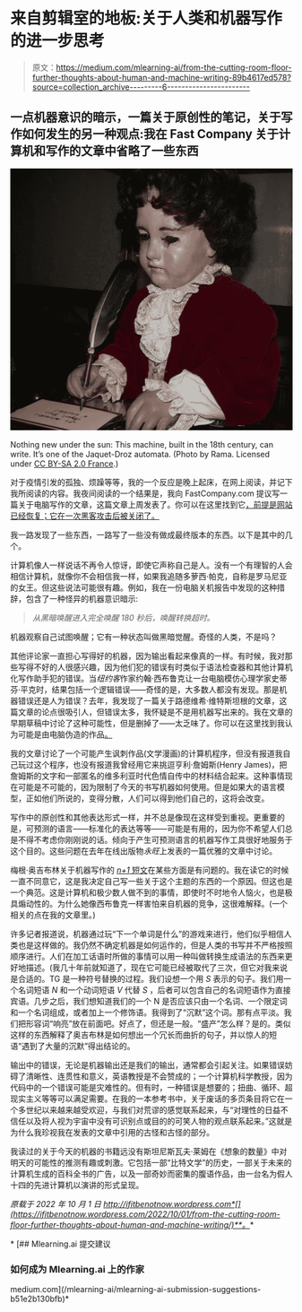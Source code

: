 # 来自剪辑室的地板:关于人类和机器写作的进一步思考

> 原文：<https://medium.com/mlearning-ai/from-the-cutting-room-floor-further-thoughts-about-human-and-machine-writing-89b4617ed578?source=collection_archive---------6----------------------->

## 一点机器意识的暗示，一篇关于原创性的笔记，关于写作如何发生的另一种观点:我在 Fast Company 关于计算机和写作的文章中省略了一些东西

![](img/860b101d2c2523e3931afc5c81d9938b.png)

Nothing new under the sun: This machine, built in the 18th century, can write. It’s one of the Jaquet-Droz automata. (Photo by Rama. Licensed under [CC BY-SA 2.0 France](https://creativecommons.org/licenses/by-sa/2.0/fr/deed.en).)

对于疫情引发的孤独、烦躁等等，我的一个反应是晚上起床，在网上阅读，并记下我所阅读的内容。我夜间阅读的一个结果是，我向 FastCompany.com 提议写一篇关于电脑写作的文章，这篇文章上周发表了。你可以在这里找到它[，前提是网站已经恢复；它在一次黑客攻击后被关闭了。](https://www.fastcompany.com/90784449/machine-writing-is-becoming-more-human-all-too-human-in-some-cases)

我一路发现了一些东西，一路写了一些没有做成最终版本的东西。以下是其中的几个。

计算机像人一样说话不再令人惊讶，即使它声称自己是人。没有一个有理智的人会相信计算机，就像你不会相信我一样，如果我追随多萝西·帕克，自称是罗马尼亚的女王。但这些说法可能很有趣。例如，我在一份电脑关机报告中发现的这种措辞，包含了一种怪异的机器意识暗示:

> *从黑暗唤醒进入完全唤醒 180 秒后，唤醒转换超时。*

机器观察自己试图唤醒；它有一种状态叫做黑暗觉醒。奇怪的人类，不是吗？

其他评论家一直担心写得好的机器，因为输出看起来像真的一样。有时候，我对那些写得不好的人很感兴趣，因为他们犯的错误有时类似于语法检查器和其他计算机化写作助手犯的错误。当*纽约客*作家约翰·西布鲁克让一台电脑模仿心理学家史蒂芬·平克时，结果包括一个逻辑错误——奇怪的是，大多数人都没有发现。那是机器错误还是人为错误？去年，我发现了一篇关于路德维希·维特斯坦根的文章，这篇文章的论点很吸引人，但错误太多，我怀疑是不是用机器写出来的。我在文章的早期草稿中讨论了这种可能性，但是删掉了——太乏味了。你可以在这里找到我认为可能是由电脑伪造的作品[。](https://themillions.com/2021/08/the-world-is-all-that-is-the-case.html)

我的文章讨论了一个可能产生讽刺作品(文学漫画)的计算机程序，但没有报道我自己玩过这个程序，也没有报道我曾经用它来挑逗亨利·詹姆斯(Henry James)，把詹姆斯的文字和一部匿名的维多利亚时代色情自传中的材料结合起来。这种事情现在可能是不可能的，因为限制了今天的书写机器如何使用。但是如果大的语言模型，正如他们所说的，变得分散，人们可以得到他们自己的，这将会改变。

写作中的原创性和其他表达形式一样，并不总是像现在这样受到重视。更重要的是，可预测的语言——标准化的表达等等——可能是有用的，因为你不希望人们总是不得不考虑你刚刚说的话。倾向于产生可预测语言的机器写作工具很好地服务于这个目的。这些问题在去年在线出版物*永旺*上发表的一篇优雅的文章中讨论。

梅根·奥吉布林关于机器写作的 [*n+1* 短文](https://www.nplusonemag.com/issue-40/essays/babel-4/)在某些方面是有问题的。我在读它的时候一直不同意它，这是我决定自己写一些关于这个主题的东西的一个原因。但这也是一个典范。这是计算机和极少数人做不到的事情，即使时不时地令人恼火，也是极具煽动性的。为什么她像西布鲁克一样害怕来自机器的竞争，这很难解释。(一个相关的点在我的文章里。)

许多记者报道说，机器通过玩“下一个单词是什么”的游戏来进行，他们似乎相信人类也是这样做的。我仍然不确定机器是如何运作的，但是人类的书写并不严格按照顺序进行。人们在加工话语时所做的事情可以用一种叫做转换生成语法的东西来更好地描述。(我几十年前就知道了，现在它可能已经被取代了三次，但它对我来说是合适的。TG 是一种符号替换的过程。我们设想一个用 *S* 表示的句子。我们用一个名词短语 *N* 和一个动词短语 *V* 代替 *S* ，后者可以包含自己的名词短语作为直接宾语。几步之后，我们想知道我们的一个 N 是否应该只由一个名词、一个限定词和一个名词组成，或者加上一个修饰语。我得到了“沉默”这个词。那有点平淡。我们把形容词“响亮”放在前面吧。好点了，但还是一般。“盛产”怎么样？是的。类似这样的东西解释了奥吉布林是如何想出一个冗长而曲折的句子，并以惊人的短语“遇到了大量的沉默”得出结论的。

输出中的错误，无论是机器输出还是我们的输出，通常都会引起关注。如果错误妨碍了清晰性、连贯性和意义，英语教授是不会赞成的；一个计算机科学教授，因为代码中的一个错误可能是灾难性的。但有时，一种错误是想要的；扭曲、循环、超现实主义等等可以满足需要。在我的一本参考书中，关于废话的多页条目将它在一个多世纪以来越来越受欢迎，与我们对荒谬的感觉联系起来，与“对理性的日益不信任以及将人视为宇宙中没有可识别点或目的的可笑人物的观点联系起来。”这就是为什么我珍视我在发表的文章中引用的古怪和古怪的部分。

我读过的关于今天的机器的书籍远没有斯坦尼斯瓦夫·莱姆在《想象的数量》中对明天的可能性的推测有趣或刺激。它包括一部“比特文学”的历史，一部关于未来的计算机生成的百科全书的广告，以及一部奇妙而密集的腹语作品，由一台名为假人十四的先进计算机以演讲的形式呈现。

*原载于 2022 年 10 月 1 日 http://ifitbenotnow.wordpress.com*[](https://ifitbenotnow.wordpress.com/2022/10/01/from-the-cutting-room-floor-further-thoughts-about-human-and-machine-writing/)**。**

*[](/mlearning-ai/mlearning-ai-submission-suggestions-b51e2b130bfb) [## Mlearning.ai 提交建议

### 如何成为 Mlearning.ai 上的作家

medium.com](/mlearning-ai/mlearning-ai-submission-suggestions-b51e2b130bfb)*